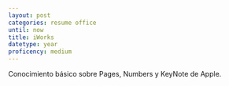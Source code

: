 ```yaml
---
layout: post
categories: resume office
until: now
title: iWorks
datetype: year
proficency: medium
---
```


Conocimiento básico sobre Pages, Numbers y KeyNote de Apple.

